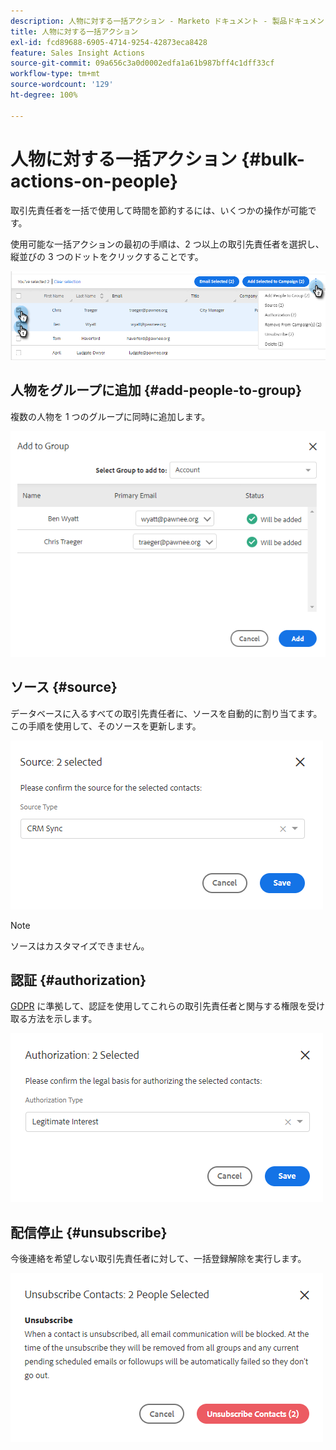 ```yaml
---
description: 人物に対する一括アクション - Marketo ドキュメント - 製品ドキュメント
title: 人物に対する一括アクション
exl-id: fcd89688-6905-4714-9254-42873eca8428
feature: Sales Insight Actions
source-git-commit: 09a656c3a0d0002edfa1a61b987bff4c1dff33cf
workflow-type: tm+mt
source-wordcount: '129'
ht-degree: 100%

---
```


# 人物に対する一括アクション {#bulk-actions-on-people}

取引先責任者を一括で使用して時間を節約するには、いくつかの操作が可能です。

使用可能な一括アクションの最初の手順は、2 つ以上の取引先責任者を選択し、縦並びの 3 つのドットをクリックすることです。

![](assets/bulk-actions-on-people-1.png)

## 人物をグループに追加 {#add-people-to-group}

複数の人物を 1 つのグループに同時に追加します。

![](assets/bulk-actions-on-people-2.png)

## ソース {#source}

データベースに入るすべての取引先責任者に、ソースを自動的に割り当てます。この手順を使用して、そのソースを更新します。

![](assets/bulk-actions-on-people-3.png)

>[!NOTE]
>
>ソースはカスタマイズできません。

## 認証 {#authorization}

[GDPR](https://eugdpr.org/) に準拠して、認証を使用してこれらの取引先責任者と関与する権限を受け取る方法を示します。

![](assets/bulk-actions-on-people-4.png)

## 配信停止 {#unsubscribe}

今後連絡を希望しない取引先責任者に対して、一括登録解除を実行します。

![](assets/bulk-actions-on-people-5.png)
